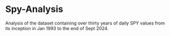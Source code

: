 # Spy-Analysis
Analysis of the dataset containing over thirty years of daily SPY values from its inception in Jan 1993 to the end of Sept 2024. 
